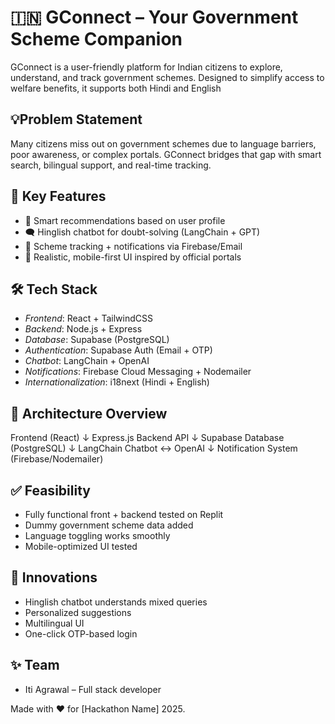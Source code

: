 # 🇮🇳 GConnect – Your Government Scheme Companion
GConnect is a user-friendly platform for Indian citizens to explore, understand, and track government schemes. Designed to simplify access to welfare benefits, it supports both Hindi and English

## 💡Problem Statement
Many citizens miss out on government schemes due to language barriers, poor awareness, or complex portals. GConnect bridges that gap with smart search, bilingual support, and real-time tracking.

## 🚀 Key Features
- 🧠 Smart recommendations based on user profile
- 🗨 Hinglish chatbot for doubt-solving (LangChain + GPT)
- 🔔 Scheme tracking + notifications via Firebase/Email
- 📱 Realistic, mobile-first UI inspired by official portals

## 🛠 Tech Stack
- *Frontend*: React + TailwindCSS
- *Backend*: Node.js + Express
- *Database*: Supabase (PostgreSQL)
- *Authentication*: Supabase Auth (Email + OTP)
- *Chatbot*: LangChain + OpenAI
- *Notifications*: Firebase Cloud Messaging + Nodemailer
- *Internationalization*: i18next (Hindi + English)

## 🧰 Architecture Overview
Frontend (React)
↓
Express.js Backend API
↓
Supabase Database (PostgreSQL)
↓
LangChain Chatbot ↔ OpenAI
↓
Notification System (Firebase/Nodemailer)


## ✅ Feasibility

- Fully functional front + backend tested on Replit
- Dummy government scheme data added
- Language toggling works smoothly
- Mobile-optimized UI tested

## 🧠 Innovations

- Hinglish chatbot understands mixed queries
- Personalized suggestions
- Multilingual UI
- One-click OTP-based login

## ✨ Team
- Iti Agrawal – Full stack developer

Made with ❤️ for [Hackathon Name] 2025.


